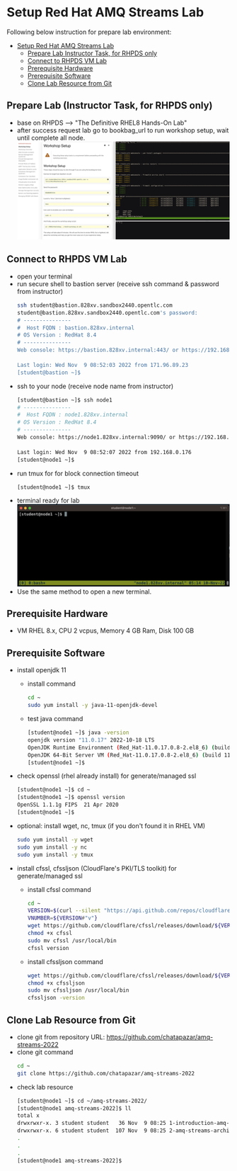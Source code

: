 # Setup Red Hat AMQ Streams Lab

Following below instruction for prepare lab environment:

<!-- TOC -->

- [Setup Red Hat AMQ Streams Lab](#setup-red-hat-amq-streams-lab)
    - [Prepare Lab Instructor Task, for RHPDS only](#prepare-lab-instructor-task-for-rhpds-only)
    - [Connect to RHPDS VM Lab](#connect-to-rhpds-vm-lab)
    - [Prerequisite Hardware](#prerequisite-hardware)
    - [Prerequisite Software](#prerequisite-software)
    - [Clone Lab Resource from Git](#clone-lab-resource-from-git)

<!-- /TOC -->

## Prepare Lab (Instructor Task, for RHPDS only)
* base on RHPDS --> "The Definitive RHEL8 Hands-On Lab"
* after success request lab go to bookbag_url to run workshop setup, wait until complete all node.
  ![](images/setup-1.png) 

## Connect to RHPDS VM Lab 
* open your terminal
* run secure shell to bastion server (receive ssh command & password from instructor)
  ```bash
  ssh student@bastion.828xv.sandbox2440.opentlc.com
  student@bastion.828xv.sandbox2440.opentlc.com's password: 
  # ---------------
  #  Host FQDN : bastion.828xv.internal
  # OS Version : RedHat 8.4
  # ---------------
  Web console: https://bastion.828xv.internal:443/ or https://192.168.0.176:443/

  Last login: Wed Nov  9 08:52:03 2022 from 171.96.89.23
  [student@bastion ~]$
  ```
* ssh to your node (receive node name from instructor)
  ```bash
  [student@bastion ~]$ ssh node1
  # ---------------
  #  Host FQDN : node1.828xv.internal
  # OS Version : RedHat 8.4
  # ---------------
  Web console: https://node1.828xv.internal:9090/ or https://192.168.0.124:9090/

  Last login: Wed Nov  9 08:52:07 2022 from 192.168.0.176
  [student@node1 ~]$
  ```
* run tmux for for block connection timeout
  ```bash
  [student@node1 ~]$ tmux
  ```
* terminal ready for lab
  ![](images/setup-2.png) 
* Use the same method to open a new terminal.
  
## Prerequisite Hardware
* VM RHEL 8.x, CPU 2 vcpus, Memory 4 GB Ram, Disk 100 GB 

## Prerequisite Software
* install openjdk 11
  - install command
    ```bash
    cd ~
    sudo yum install -y java-11-openjdk-devel  
    ```
  - test java command
    ```bash
    [student@node1 ~]$ java -version
    openjdk version "11.0.17" 2022-10-18 LTS
    OpenJDK Runtime Environment (Red_Hat-11.0.17.0.8-2.el8_6) (build 11.0.17+8-LTS)
    OpenJDK 64-Bit Server VM (Red_Hat-11.0.17.0.8-2.el8_6) (build 11.0.17+8-LTS, mixed mode, sharing)
    [student@node1 ~]$
    ```
  
* check openssl (rhel already install) for generate/managed ssl
  ```bash
  [student@node1 ~]$ cd ~
  [student@node1 ~]$ openssl version
  OpenSSL 1.1.1g FIPS  21 Apr 2020
  [student@node1 ~]$
  ```

* optional: install wget, nc, tmux (if you don't found it in RHEL VM)
  ```bash
  sudo yum install -y wget
  sudo yum install -y nc
  sudo yum install -y tmux
  ```
  
* install cfssl, cfssljson (CloudFlare's PKI/TLS toolkit) for generate/managed ssl
  - install cfssl command
    ```bash
    cd ~
    VERSION=$(curl --silent "https://api.github.com/repos/cloudflare/cfssl/releases/latest" | grep '"tag_name"' | sed -E 's/.*"([^"]+)".*/\1/')
    VNUMBER=${VERSION#"v"}
    wget https://github.com/cloudflare/cfssl/releases/download/${VERSION}/cfssl_${VNUMBER}_linux_amd64 -O cfssl
    chmod +x cfssl
    sudo mv cfssl /usr/local/bin
    cfssl version
    ```
  - install cfssljson command
    ```bash
    wget https://github.com/cloudflare/cfssl/releases/download/${VERSION}/cfssljson_${VNUMBER}_linux_amd64 -O cfssljson
    chmod +x cfssljson
    sudo mv cfssljson /usr/local/bin
    cfssljson -version
    ```

## Clone Lab Resource from Git
* clone git from repository URL: https://github.com/chatapazar/amq-streams-2022
* clone git command
  ```bash
  cd ~
  git clone https://github.com/chatapazar/amq-streams-2022
  ```
* check lab resource
  ```bash
  [student@node1 ~]$ cd ~/amq-streams-2022/
  [student@node1 amq-streams-2022]$ ll
  total x
  drwxrwxr-x. 3 student student   36 Nov  9 08:25 1-introduction-amq-streams
  drwxrwxr-x. 6 student student  107 Nov  9 08:25 2-amq-streams-architecture
  .
  .
  .
  [student@node1 amq-streams-2022]$
  ```